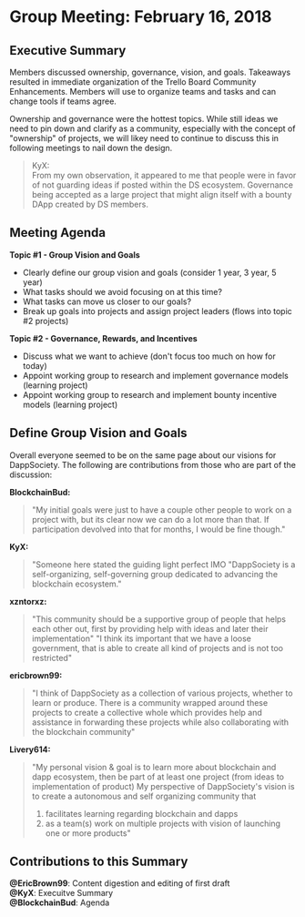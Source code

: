 # Group Meeting: February 16, 2018

## Executive Summary
Members discussed ownership, governance, vision, and goals. Takeaways resulted in immediate organization of the Trello Board Community Enhancements. Members will use to organize teams and tasks and can change tools if teams agree.

Ownership and governance were the hottest topics. While still ideas we need to pin down and clarify as a community, especially with the concept of "ownership" of projects, we will likey need to continue to discuss this in following meetings to nail down the design.

> KyX:  
> From my own observation, it appeared to me that people were in favor of not guarding ideas if posted within the DS  ecosystem. Governance being accepted as a large project that might align itself with a bounty DApp created by DS members.  

## Meeting Agenda

**Topic #1 - Group Vision and Goals**
- Clearly define our group vision and goals (consider 1 year, 3 year, 5 year)
- What tasks should we avoid focusing on at this time?
- What tasks can move us closer to our goals?
- Break up goals into projects and assign project leaders (flows into topic #2 projects)

**Topic #2 - Governance, Rewards, and Incentives**
- Discuss what we want to achieve (don't focus too much on how for today)
- Appoint working group to research and implement governance models (learning project)
- Appoint working group to research and implement bounty incentive models (learning project)

## Define Group Vision and Goals

Overall everyone seemed to be on the same page about our visions for DappSociety. The following are contributions from those who are part of the discussion:

**BlockchainBud:**  
> "My initial goals were just to have a couple other people to work on a project with, but its clear now we can do a lot more than that. If participation devolved into that for months, I would be fine though."

**KyX:**  
> "Someone here stated the guiding light perfect IMO "DappSociety is a self-organizing, self-governing group dedicated to advancing the blockchain ecosystem."

**xzntorxz:**  
> "This community should be a supportive group of people that helps each other out, first by providing help with ideas and later their implementation"
> "I think its important that we have a loose government, that is able to create all kind of projects and is not too restricted"

**ericbrown99:**
> "I think of DappSociety as a collection of various projects, whether to learn or produce. There is a community wrapped around these projects to create a collective whole which provides help and assistance in forwarding these projects while also collaborating with the blockchain community"

**Livery614:**
> "My personal vision & goal is to learn more about blockchain and dapp ecosystem, then be part of at least one project (from ideas to implementation of product)
My perspective of DappSociety's vision is to create a autonomous and self organizing community that 
> 1) facilitates learning regarding blockchain and dapps
> 2) as a team(s) work on multiple projects with vision of launching one or more products"



## Contributions to this Summary
__@EricBrown99__: Content digestion and editing of first draft  
__@KyX__: Execuitve Summary  
__@BlockchainBud__: Agenda  

